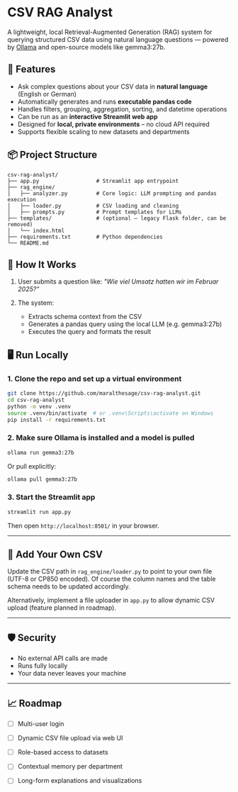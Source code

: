 # CSV RAG Analyst

A lightweight, local Retrieval-Augmented Generation (RAG) system for querying structured CSV data using natural language questions — powered by [Ollama](https://ollama.com/) and open-source models like gemma3:27b.

## 🚀 Features

* Ask complex questions about your CSV data in **natural language** (English or German)
* Automatically generates and runs **executable pandas code**
* Handles filters, grouping, aggregation, sorting, and datetime operations
* Can be run as an **interactive Streamlit web app**
* Designed for **local, private environments** – no cloud API required
* Supports flexible scaling to new datasets and departments

## 📦 Project Structure

```
csv-rag-analyst/
├── app.py                  # Streamlit app entrypoint
├── rag_engine/
│   ├── analyzer.py         # Core logic: LLM prompting and pandas execution
│   ├── loader.py           # CSV loading and cleaning
│   ├── prompts.py          # Prompt templates for LLMs
├── templates/              # (optional – legacy Flask folder, can be removed)
│   └── index.html
├── requirements.txt        # Python dependencies
└── README.md
```

## 🧠 How It Works

1. User submits a question like:
   *"Wie viel Umsatz hatten wir im Februar 2025?"*
2. The system:

   * Extracts schema context from the CSV
   * Generates a pandas query using the local LLM (e.g. gemma3:27b)
   * Executes the query and formats the result

## 🖥️ Run Locally

### 1. Clone the repo and set up a virtual environment

```bash
git clone https://github.com/maralthesage/csv-rag-analyst.git
cd csv-rag-analyst
python -m venv .venv
source .venv/bin/activate  # or .venv\Scripts\activate on Windows
pip install -r requirements.txt
```

### 2. Make sure Ollama is installed and a model is pulled

```bash
ollama run gemma3:27b
```

Or pull explicitly:

```bash
ollama pull gemma3:27b
```

### 3. Start the Streamlit app

```bash
streamlit run app.py
```

Then open `http://localhost:8501/` in your browser.

---

## 📂 Add Your Own CSV

Update the CSV path in `rag_engine/loader.py` to point to your own file (UTF-8 or CP850 encoded). Of course the column names and the table schema needs to be updated accordingly.

Alternatively, implement a file uploader in `app.py` to allow dynamic CSV upload (feature planned in roadmap).

---

## 🛡️ Security

* No external API calls are made
* Runs fully locally
* Your data never leaves your machine

---

## 📈 Roadmap

* [ ] Multi-user login
* [ ] Dynamic CSV file upload via web UI
* [ ] Role-based access to datasets
* [ ] Contextual memory per department
* [ ] Long-form explanations and visualizations


